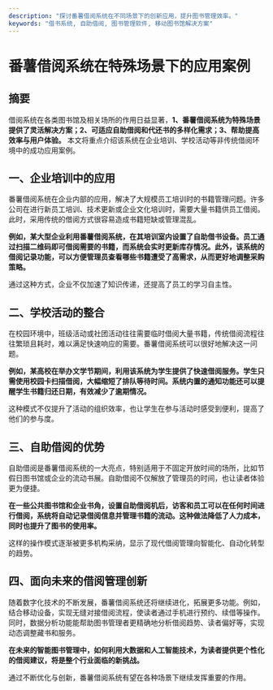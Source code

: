 ```yaml
---
description: "探讨番薯借阅系统在不同场景下的创新应用，提升图书管理效率。"
keywords: "借书系统, 自助借阅, 图书管理软件, 移动图书馆解决方案"
---
```

# 番薯借阅系统在特殊场景下的应用案例

## 摘要

借阅系统在各类图书馆及相关场所的作用日益显著，**1、番薯借阅系统为特殊场景提供了灵活解决方案；2、可适应自助借阅和代还书的多样化需求；3、帮助提高效率与用户体验。** 本文将重点介绍该系统在企业培训、学校活动等非传统借阅环境中的成功应用案例。

## 一、企业培训中的应用

番薯借阅系统在企业内部的应用，解决了大规模员工培训时的书籍管理问题。许多公司在进行新员工培训、技术更新或企业文化培训时，需要大量书籍供员工借阅。此时，采用传统的借阅方式很容易造成书籍短缺或管理混乱。

**例如，某大型企业利用番薯借阅系统，在其培训室内设置了自助借书设备。员工通过扫描二维码即可借阅需要的书籍，而系统会实时更新库存情况。此外，该系统的借阅记录功能，可以方便管理员查看哪些书籍遭受了高需求，从而更好地调整采购策略。**

通过这种方式，企业不仅加速了知识传递，还提高了员工的学习自主性。

## 二、学校活动的整合

在校园环境中，班级活动或社团活动往往需要临时借阅大量书籍，传统借阅流程往往繁琐且耗时，难以满足快速响应的需要。番薯借阅系统可以很好地解决这一问题。

**例如，某高校在举办文学节期间，利用该系统为学生提供了快速借阅服务。学生只需使用校园卡扫描借阅，大幅缩短了排队等待时间。系统内置的通知功能还可以提醒学生书籍归还日期，有效减少了逾期情况。**

这种模式不仅提升了活动的组织效率，也让学生在参与活动时感受到便利，提高了他们的参与度。

## 三、自助借阅的优势

自助借阅是番薯借阅系统的一大亮点，特别适用于不固定开放时间的场所，比如节假日图书馆或企业的流动书展。自助借阅不仅解放了管理员的时间，也让读者体验更为便捷。

**在一些公共图书馆和企业书角，设置自助借阅机后，访客和员工可以在任何时间进行借阅，系统将自动记录借阅信息并管理书籍的流动。这种做法降低了人力成本，同时也提升了图书的使用率。**

这样的操作模式逐渐被更多机构采纳，显示了现代借阅管理向智能化、自动化转型的趋势。

## 四、面向未来的借阅管理创新

随着数字化技术的不断发展，番薯借阅系统还将继续进化，拓展更多功能。例如，结合移动设备，实现无缝对接借阅流程，使读者通过手机进行预约、续借等操作。同时，数据分析功能能帮助图书管理者更精确地分析借阅趋势、读者偏好等，实现动态调整藏书和服务。

**在未来的智能图书管理中，如何利用大数据和人工智能技术，为读者提供更个性化的借阅建议，将是整个行业面临的新挑战。**

通过不断优化与创新，番薯借阅系统有望在各种场景下继续发挥重要的作用。
